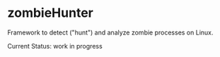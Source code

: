 # zombieHunter
Framework to detect ("hunt") and analyze zombie processes on Linux.

Current Status: work in progress
